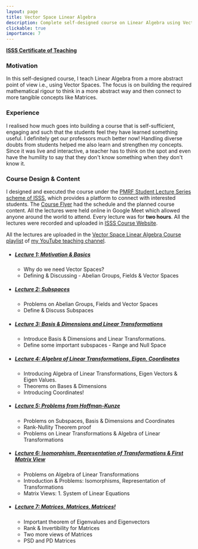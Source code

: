```yaml
---
layout: page
title: Vector Space Linear Algebra
description: Complete self-designed course on Linear Algebra using Vector Spaces! (Sep - Oct 2022)
clickable: true
importance: 7
---
```


<a href="/assets/pdf/vsla.pdf" target="_blank"><b>ISSS Certificate of Teaching</b></a>

<h3><b>Motivation</b></h3>
In this self-designed course, I teach Linear Algebra from a more abstract point of view i.e., using Vector Spaces. 
The focus is on building the required mathematical rigour to think in a more abstract way and then connect to more 
tangible concepts like Matrices.

<h3><b>Experience</b></h3>
I realised how much goes into building a course that is self-sufficient, engaging and such that the students feel they 
have learned something useful. I definitely get our professors much better now! Handling diverse doubts from students
helped me also learn and strengthen my concepts. Since it was live and interactive, a teacher has to think on
the spot and even have the humility to say that they don't know something when they don't know it.

<h3><b>Course Design & Content</b></h3>
I designed and executed the course under the <a href="https://isssonline.in/pmrf-student-lecture-series/">
PMRF Student Lecture Series scheme of ISSS</a>, which provides a platform to connect with interested students. 
The <a href="https://isssonline.in/wp-content/uploads/2022/08/Vector-Space-Linear-Algebra.pdf">Course Flyer</a> had the 
schedule and the planned course content. All the lectures were held online in Google Meet which allowed anyone around the 
world to attend. Every lecture was for <b>two hours</b>. All the lectures were recorded and uploaded in 
<a href="https://isssonline.in/courses/course/view.php?id=40">ISSS Course Website</a>.

All the lectures are uploaded in the <a href="https://www.youtube.com/playlist?list=PLklrrPL2ypmarZa23GVybftSO55IjNg6B">
Vector Space Linear Algebra Course playlist</a> of <a href="https://www.youtube.com/@therajvjainteaching">my YouTube 
teaching channel</a>. 

<ul class="list-group">
    <li class="list-group-item list-group-item-action flex-column align-items-start">
        <div class="d-flex w-100 justify-content-between">
          <h5 class="mb-1"><a href="https://youtu.be/mQbyQxEibGs">Lecture 1: Motivation & Basics</a></h5>
        </div>
        <p class="mb-1">
            <ul>
                <li>Why do we need Vector Spaces?</li>
                <li>Defining & Discussing - Abelian Groups, Fields & Vector Spaces</li>
            </ul>
        </p>
    </li>
    <li class="list-group-item list-group-item-action flex-column align-items-start">
        <div class="d-flex w-100 justify-content-between">
          <h5 class="mb-1"><a href="https://youtu.be/rSQj4h4Y_kk">Lecture 2: Subspaces</a></h5>
        </div>
        <p class="mb-1">
            <ul>
                <li>Problems on Abelian Groups, Fields and Vector Spaces</li> 
                <li>Define & Discuss Subspaces</li>
            </ul>
        </p>
    </li>
    <li class="list-group-item list-group-item-action flex-column align-items-start">
        <div class="d-flex w-100 justify-content-between">
          <h5 class="mb-1"><a href="https://youtu.be/O6Y00RI1tsg">Lecture 3: Basis & Dimensions and Linear Transformations</a></h5>
        </div>
        <p class="mb-1">
            <ul>
                <li>Introduce Basis & Dimensions and Linear Transformations.</li> 
                <li>Define some important subspaces - Range and Null Space</li>
            </ul>
        </p>
    </li>
    <li class="list-group-item list-group-item-action flex-column align-items-start">
        <div class="d-flex w-100 justify-content-between">
          <h5 class="mb-1"><a href="https://youtu.be/6cac9_60gLU">Lecture 4: Algebra of Linear Transformations, Eigen, Coordinates</a></h5>
        </div>
        <p class="mb-1">
            <ul>
                <li>Introducing Algebra of Linear Transformations, Eigen Vectors & Eigen Values.</li> 
                <li>Theorems on Bases & Dimensions</li>
                <li>Introducing Coordinates!</li>
            </ul>
        </p>
    </li>
    <li class="list-group-item list-group-item-action flex-column align-items-start">
        <div class="d-flex w-100 justify-content-between">
          <h5 class="mb-1"><a href="https://youtu.be/JaYGFeE6WBY">Lecture 5: Problems from Hoffman-Kunze</a></h5>
        </div>
        <p class="mb-1">
            <ul>
                <li>Problems on Subspaces, Basis & Dimensions and Coordinates</li>
                <li>Rank-Nullity Theorem proof</li>
                <li>Problems on Linear Transformations & Algebra of Linear Transformations</li>
            </ul>
        </p>
    </li>
    <li class="list-group-item list-group-item-action flex-column align-items-start">
        <div class="d-flex w-100 justify-content-between">
          <h5 class="mb-1"><a href="https://youtu.be/3z3GASQ4jMI">Lecture 6: Isomorphism, Representation of Transformations & First Matrix View</a></h5>
        </div>
        <p class="mb-1">
            <ul>
                <li>Problems on Algebra of Linear Transformations</li>
                <li>Introduction & Problems: Isomorphisms, Representation of Transformations</li>
                <li>Matrix Views: 1. System of Linear Equations</li>
            </ul>
        </p>
    </li>
    <li class="list-group-item list-group-item-action flex-column align-items-start">
        <div class="d-flex w-100 justify-content-between">
          <h5 class="mb-1"><a href="https://youtu.be/wQEkq08ERL0">Lecture 7: Matrices, Matrices, Matrices!</a></h5>
        </div>
        <p class="mb-1">
            <ul>
                <li>Important theorem of Eigenvalues and Eigenvectors</li>
                <li>Rank & Invertibility for Matrices</li>
                <li>Two more views of Matrices</li>
                <li>PSD and PD Matrices</li>
            </ul>
        </p>
    </li>
</ul>
